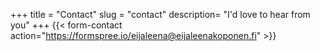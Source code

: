 +++
title = "Contact"
slug = "contact"
description= "I'd love to hear from you"
+++
{{< form-contact action="https://formspree.io/eijaleena@eijaleenakoponen.fi"  >}}

